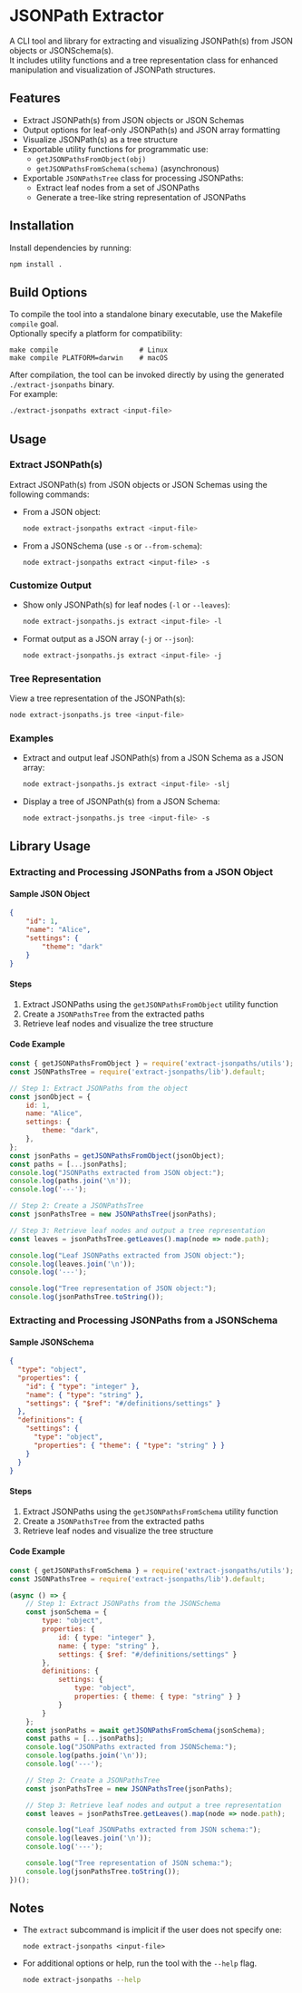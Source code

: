 # JSONPath Extractor

A CLI tool and library for extracting and visualizing JSONPath(s) from JSON objects or JSONSchema(s). \
It includes utility functions and a tree representation class for enhanced manipulation and visualization of JSONPath structures.

## Features

- Extract JSONPath(s) from JSON objects or JSON Schemas
- Output options for leaf-only JSONPath(s) and JSON array formatting
- Visualize JSONPath(s) as a tree structure
- Exportable utility functions for programmatic use:
  - `getJSONPathsFromObject(obj)`
  - `getJSONPathsFromSchema(schema)` (asynchronous)
- Exportable `JSONPathsTree` class for processing JSONPaths:
  - Extract leaf nodes from a set of JSONPaths
  - Generate a tree-like string representation of JSONPaths

## Installation

Install dependencies by running:
```sh
npm install .
```

## Build Options

To compile the tool into a standalone binary executable, use the Makefile `compile` goal. \
Optionally specify a platform for compatibility:
```
make compile                    # Linux
make compile PLATFORM=darwin    # macOS
```

After compilation, the tool can be invoked directly by using the generated `./extract-jsonpaths` binary. \
For example:
```sh
./extract-jsonpaths extract <input-file>
```

## Usage

### Extract JSONPath(s)

Extract JSONPath(s) from JSON objects or JSON Schemas using the following commands:

- From a JSON object:
  ```sh
  node extract-jsonpaths extract <input-file>
  ```

- From a JSONSchema (use `-s` or `--from-schema`):
  ```
  node extract-jsonpaths extract <input-file> -s
  ```

### Customize Output

- Show only JSONPath(s) for leaf nodes (`-l` or `--leaves`):
  ```sh
  node extract-jsonpaths.js extract <input-file> -l
  ```
- Format output as a JSON array (`-j` or `--json`):
   ```sh
   node extract-jsonpaths.js extract <input-file> -j
   ```

### Tree Representation

View a tree representation of the JSONPath(s):
```sh
node extract-jsonpaths.js tree <input-file>
```

### Examples

- Extract and output leaf JSONPath(s) from a JSON Schema as a JSON array:
  ```sh
  node extract-jsonpaths.js extract <input-file> -slj
  ```

- Display a tree of JSONPath(s) from a JSON Schema:
  ```sh
  node extract-jsonpaths.js tree <input-file> -s
  ```

## Library Usage

### Extracting and Processing JSONPaths from a JSON Object

#### Sample JSON Object
```json
{
    "id": 1,
    "name": "Alice",
    "settings": {
        "theme": "dark"
    }
}
```

#### Steps
1. Extract JSONPaths using the `getJSONPathsFromObject` utility function
2. Create a `JSONPathsTree` from the extracted paths
3. Retrieve leaf nodes and visualize the tree structure

#### Code Example

```js
const { getJSONPathsFromObject } = require('extract-jsonpaths/utils');
const JSONPathsTree = require('extract-jsonpaths/lib').default;

// Step 1: Extract JSONPaths from the object
const jsonObject = {
    id: 1,
    name: "Alice",
    settings: {
        theme: "dark",
    },
};
const jsonPaths = getJSONPathsFromObject(jsonObject);
const paths = [...jsonPaths];
console.log("JSONPaths extracted from JSON object:");
console.log(paths.join('\n')); 
console.log('---');

// Step 2: Create a JSONPathsTree
const jsonPathsTree = new JSONPathsTree(jsonPaths);

// Step 3: Retrieve leaf nodes and output a tree representation
const leaves = jsonPathsTree.getLeaves().map(node => node.path);

console.log("Leaf JSONPaths extracted from JSON object:");
console.log(leaves.join('\n'));
console.log('---');

console.log("Tree representation of JSON object:");
console.log(jsonPathsTree.toString());
```

### Extracting and Processing JSONPaths from a JSONSchema

#### Sample JSONSchema
```json
{
  "type": "object",
  "properties": {
    "id": { "type": "integer" },
    "name": { "type": "string" },
    "settings": { "$ref": "#/definitions/settings" }
  },
  "definitions": {
    "settings": {
      "type": "object",
      "properties": { "theme": { "type": "string" } }
    }
  }
}
```

#### Steps
1. Extract JSONPaths using the `getJSONPathsFromSchema` utility function
2. Create a `JSONPathsTree` from the extracted paths
3. Retrieve leaf nodes and visualize the tree structure

#### Code Example

```js
const { getJSONPathsFromSchema } = require('extract-jsonpaths/utils');
const JSONPathsTree = require('extract-jsonpaths/lib').default;

(async () => {
    // Step 1: Extract JSONPaths from the JSONSchema
    const jsonSchema = {
        type: "object",
        properties: {
            id: { type: "integer" },
            name: { type: "string" },
            settings: { $ref: "#/definitions/settings" }
        },
        definitions: {
            settings: {
                type: "object",
                properties: { theme: { type: "string" } }
            }
        }
    };
    const jsonPaths = await getJSONPathsFromSchema(jsonSchema);
    const paths = [...jsonPaths];
    console.log("JSONPaths extracted from JSONSchema:");
    console.log(paths.join('\n')); 
    console.log('---');

    // Step 2: Create a JSONPathsTree
    const jsonPathsTree = new JSONPathsTree(jsonPaths);

    // Step 3: Retrieve leaf nodes and output a tree representation
    const leaves = jsonPathsTree.getLeaves().map(node => node.path);

    console.log("Leaf JSONPaths extracted from JSON schema:");
    console.log(leaves.join('\n'));
    console.log('---');

    console.log("Tree representation of JSON schema:");
    console.log(jsonPathsTree.toString());
})();
```

## Notes

- The `extract` subcommand is implicit if the user does not specify one:
  ```
  node extract-jsonpaths <input-file>
  ```

- For additional options or help, run the tool with the `--help` flag.
  ```sh
  node extract-jsonpaths --help
  ```
